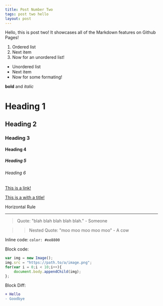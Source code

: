 ```yaml
---
title: Post Number Two
tags: post two hello
layout: post
---
```

Hello, this is post two! It showcases all of the Markdown features on Github Pages!

1. Ordered list
2. Next item
3. Now for an unordered list!

* Unordered list
* Next item
* Now for some formating!

**bold** and  _italic_

# Heading 1
## Heading 2
### Heading 3
#### Heading 4
##### Heading 5
###### Heading 6

[This is a link!](https://kyleplo.com)

[This is a with a title!](https://kyleplo.com "Hello world!")

Horizontal Rule



---------------------------------------

> Quote: "blah blah blah blah blah." - Someone

> > Nested Quote: "moo moo moo moo moo" - A cow

Inline code: `color: #ee8800`

Block code:
```javascript
var img = new Image();
img.src = "https://path.to/a/image.png";
for(var i = 0;i < 10;i++){
    document.body.appendChild(img);
};
```

Block Diff:

```diff
+ Hello
- Goodbye
```
